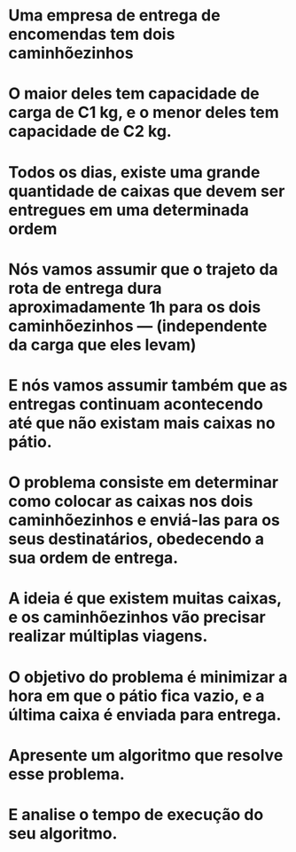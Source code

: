 # Uma empresa de entrega de encomendas tem dois caminhõezinhos
# O maior deles tem capacidade de carga de C1 kg, e o menor deles tem capacidade de C2 kg.
# Todos os dias, existe uma grande quantidade de caixas que devem ser entregues em uma determinada ordem
# Nós vamos assumir que o trajeto da rota de entrega dura aproximadamente 1h para os dois caminhõezinhos — (independente da carga que eles levam)
# E nós vamos assumir também que as entregas continuam acontecendo até que não existam mais caixas no pátio.
# O problema consiste em determinar como colocar as caixas nos dois caminhõezinhos e enviá-las para os seus destinatários, obedecendo a sua ordem de entrega.
# A ideia é que existem muitas caixas, e os caminhõezinhos vão precisar realizar múltiplas viagens.
# O objetivo do problema é minimizar a hora em que o pátio fica vazio, e a última caixa é enviada para entrega.
# Apresente um algoritmo que resolve esse problema.
# E analise o tempo de execução do seu algoritmo.

